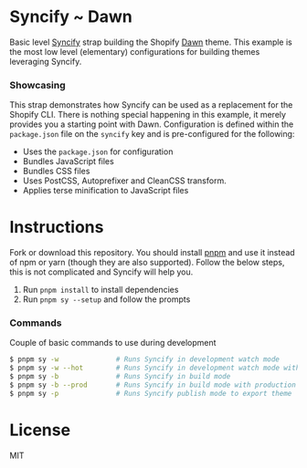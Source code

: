 # Syncify ~ Dawn

Basic level [Syncify](https://github.com/panoply/syncify) strap building the Shopify [Dawn](https://github.com/Shopify/dawn) theme. This example is the most low level (elementary) configurations for building themes leveraging Syncify.

### Showcasing

This strap demonstrates how Syncify can be used as a replacement for the Shopify CLI. There is nothing special happening in this example, it merely provides you a starting point with Dawn. Configuration is defined within the `package.json` file on the `syncify` key and is pre-configured for the following:

- Uses the `package.json` for configuration
- Bundles JavaScript files
- Bundles CSS files
- Uses PostCSS, Autoprefixer and CleanCSS transform.
- Applies terse minification to JavaScript files

# Instructions

Fork or download this repository. You should install [pnpm](https://pnpm.js.org/en/cli/install) and use it instead of npm or yarn (though they are also supported). Follow the below steps, this is not complicated and Syncify will help you.

1. Run `pnpm install` to install dependencies
2. Run `pnpm sy --setup` and follow the prompts

### Commands

Couple of basic commands to use during development

```bash
$ pnpm sy -w              # Runs Syncify in development watch mode
$ pnpm sy -w --hot        # Runs Syncify in development watch mode with hot reloads
$ pnpm sy -b              # Runs Syncify in build mode
$ pnpm sy -b --prod       # Runs Syncify in build mode with production output
$ pnpm sy -p              # Runs Syncify publish mode to export theme
```

# License

MIT
